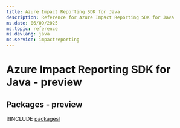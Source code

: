 ```yaml
---
title: Azure Impact Reporting SDK for Java
description: Reference for Azure Impact Reporting SDK for Java
ms.date: 06/09/2025
ms.topic: reference
ms.devlang: java
ms.service: impactreporting
---
```

# Azure Impact Reporting SDK for Java - preview
## Packages - preview
[!INCLUDE [packages](impact-reporting-index.md)]